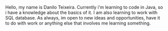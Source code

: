Hello, my name is Danilo Teixeira.
Currently i'm learning to code in Java, so i have a knowledge about the basics of it.
I am also learning to work with SQL database.
As always, im open to new ideas and opportunities, have it to do with work or anything else that involves me learning something. 
